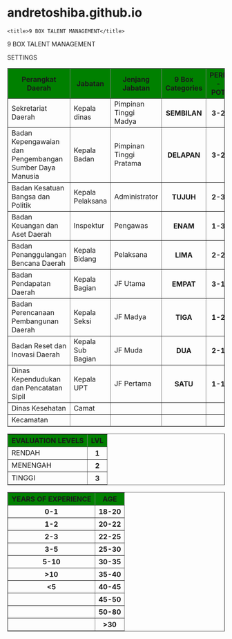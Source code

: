 # andretoshiba.github.io
<html>

	<title>9 BOX TALENT MANAGEMENT</title>
<head>


</head>
<body>



9 BOX TALENT MANAGEMENT
<P>SETTINGS</P>
<table border = "1">
	<tr style="background-color: green;">
       

<th> Perangkat Daerah</th>
 <th> Jabatan</th></font>
<th> Jenjang Jabatan</th>
<th> 9 Box Categories</th>
<th> PERF - POT</th>
</tr>


<tr>
<td> Sekretariat Daerah</td>
<td> Kepala dinas</td>
<td> Pimpinan Tinggi Madya</td>
<th> SEMBILAN</th>
<th> 3-2</th>
</tr>

<tr>
<td> Badan Kepengawaian dan Pengembangan Sumber Daya Manusia</td>
<td> Kepala Badan</td>
<td> Pimpinan Tinggi Pratama</td>
<th> DELAPAN</th>
<th> 3-2</th>
</tr>

<tr>
<td> Badan Kesatuan Bangsa dan Politik</td>
<td> Kepala Pelaksana</td>
<td> Administrator</td>
<th> TUJUH</th>
<th> 2-3</th>
</tr>

<tr>
<td> Badan Keuangan dan Aset Daerah</td>
<td> Inspektur</td>
<td> Pengawas</td>
<th> ENAM</th>
<th> 1-3</th>

</tr>

<tr>
<td> Badan Penanggulangan Bencana Daerah</td>
<td> Kepala Bidang</td>
<td> Pelaksana</td>
<th> LIMA</th>
<th> 2-2</th>
</tr>

<tr>
<td> Badan Pendapatan Daerah</td>
<td> Kepala Bagian</td>
<td> JF Utama</td>
<th> EMPAT</th>
<th> 3-1</th>

</tr>
<tr>
<td> Badan Perencanaan Pembangunan Daerah</td>
<td> Kepala Seksi</td>
<td> JF Madya</td>
<th> TIGA</th>
<th> 1-2</th>
</tr>

<tr>
<td> Badan Reset dan Inovasi Daerah</td>
<td> Kepala Sub Bagian</td>
<td> JF Muda</td>
<th> DUA</th>
<th> 2-1</th>
</tr>

<tr>
<td> Dinas Kependudukan dan Pencatatan Sipil</td>
<td> Kepala UPT</td>
<td> JF Pertama</td>
<th> SATU</th>
<th> 1-1</th>

</tr>

<tr>
<td> Dinas Kesehatan</td>
<td> Camat</td>
<td> </td>
<td> </td>
<td> </td>

</tr>

<tr>
<td> Kecamatan</td>
<td> </td>
<td> </td>
<th> </th>
<th> </th>
</tr>

<p>

<table border = "1">
	<tr style="background-color: green;">

<th> EVALUATION LEVELS</th>
<th> LVL</th>
</tr>

<tr>
<td> RENDAH</td>
<th> 1</th>

</tr>

<tr>
<td> MENENGAH</td>
<th> 2</th>

</tr>

<tr>
<td> TINGGI</td>
<th> 3</th>

</tr>

<p>

<table border = "1">
	<tr style="background-color: green;">

<th> YEARS OF EXPERIENCE</th>
<th> AGE</th>
</tr>

<tr>
<th> 0-1</th>
<th> 18-20</th>

</tr>

<tr>
<th> 1-2</th>
<th> 20-22</th>

</tr>

<tr>
<th> 2-3</th>
<th> 22-25</th>
</tr>

<tr>
<th> 3-5</th>
<th> 25-30</th>

</tr>

<tr>
<th> 5-10</th>
<th> 30-35</th>

</tr>

<tr>
<th> >10</th>
<th> 35-40</th>

</tr>

<tr>
<th> <5</th>
<th> 40-45</th>

</tr>

<tr>
<th> </th>
<th> 45-50</th>


</tr>

<tr>
<th> </th>
<th> 50-80</th>

</tr>

<tr>
<th> </th>
<th> >30</th>


</tr>

</p>

<P>

</P>

</body>
</html>
